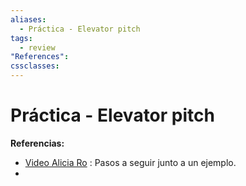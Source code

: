 ```yaml
---
aliases:
  - Práctica - Elevator pitch
tags:
  - review
"References":
cssclasses:
---
```

# Práctica - Elevator pitch

**Referencias:**
+ [Video Alicia Ro](https://www.youtube.com/watch?v=uv357YzY7-k) : Pasos a seguir junto a un ejemplo.
+     


